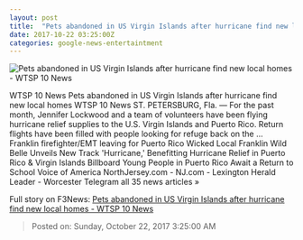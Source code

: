```yaml
---
layout: post
title:  "Pets abandoned in US Virgin Islands after hurricane find new local homes - WTSP 10 News"
date: 2017-10-22 03:25:00Z
categories: google-news-entertaintment
---
```


![Pets abandoned in US Virgin Islands after hurricane find new local homes - WTSP 10 News](http://content.wtsp.com/photo/2017/10/21/abandoned-dog-usvi_1508641052476_11452577_ver1.0.jpg)

WTSP 10 News Pets abandoned in US Virgin Islands after hurricane find new local homes WTSP 10 News ST. PETERSBURG, Fla. — For the past month, Jennifer Lockwood and a team of volunteers have been flying hurricane relief supplies to the U.S. Virgin Islands and Puerto Rico. Return flights have been filled with people looking for refuge back on the ... Franklin firefighter/EMT leaving for Puerto Rico Wicked Local Franklin Wild Belle Unveils New Track 'Hurricane,' Benefitting Hurricane Relief in Puerto Rico & Virgin Islands Billboard Young People in Puerto Rico Await a Return to School Voice of America NorthJersey.com - NJ.com - Lexington Herald Leader - Worcester Telegram all 35 news articles »


Full story on F3News: [Pets abandoned in US Virgin Islands after hurricane find new local homes - WTSP 10 News](http://www.f3nws.com/n/GDrTkB)

> Posted on: Sunday, October 22, 2017 3:25:00 AM
